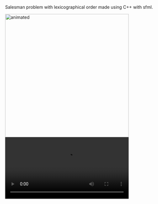 Salesman problem with lexicographical order made using C++ with sfml.

<div align="left">
  <img width="400"  src="https://user-images.githubusercontent.com/65507003/144521840-65e20f6a-7f80-44cf-8f56-cb27a408879e.gif" alt="animated">
</div>

<div align="left">
  <video width="400"  src="https://user-images.githubusercontent.com/65507003/144523357-b513e535-f1b7-4a3a-963b-660c497dad28.mp4" alt="animated">
</div>


